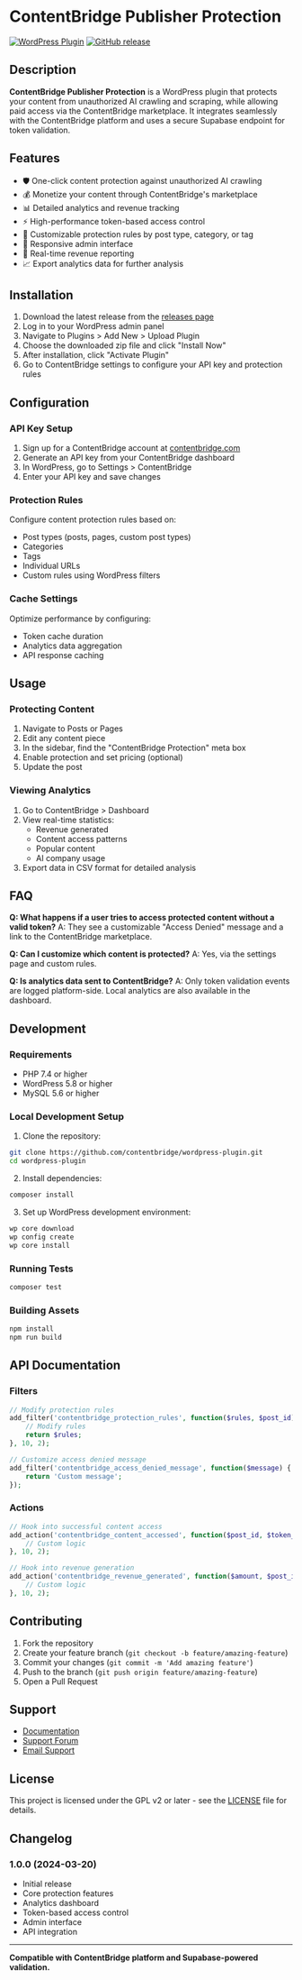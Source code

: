 # ContentBridge Publisher Protection

[![WordPress Plugin](https://img.shields.io/wordpress/plugin/v/contentbridge-publisher-protection.svg)](https://wordpress.org/plugins/contentbridge-publisher-protection/)
[![GitHub release](https://img.shields.io/github/v/release/your-org/contentbridge-publisher-protection.svg)](https://github.com/your-org/contentbridge-publisher-protection/releases)

## Description

**ContentBridge Publisher Protection** is a WordPress plugin that protects your content from unauthorized AI crawling and scraping, while allowing paid access via the ContentBridge marketplace. It integrates seamlessly with the ContentBridge platform and uses a secure Supabase endpoint for token validation.

## Features

- 🛡️ One-click content protection against unauthorized AI crawling
- 💰 Monetize your content through ContentBridge's marketplace
- 📊 Detailed analytics and revenue tracking
- ⚡ High-performance token-based access control
- 🎯 Customizable protection rules by post type, category, or tag
- 📱 Responsive admin interface
- 🔄 Real-time revenue reporting
- 📈 Export analytics data for further analysis

## Installation

1. Download the latest release from the [releases page](https://contentbridge.com/wordpress-plugin/releases)
2. Log in to your WordPress admin panel
3. Navigate to Plugins > Add New > Upload Plugin
4. Choose the downloaded zip file and click "Install Now"
5. After installation, click "Activate Plugin"
6. Go to ContentBridge settings to configure your API key and protection rules

## Configuration

### API Key Setup

1. Sign up for a ContentBridge account at [contentbridge.com](https://contentbridge.com)
2. Generate an API key from your ContentBridge dashboard
3. In WordPress, go to Settings > ContentBridge
4. Enter your API key and save changes

### Protection Rules

Configure content protection rules based on:
- Post types (posts, pages, custom post types)
- Categories
- Tags
- Individual URLs
- Custom rules using WordPress filters

### Cache Settings

Optimize performance by configuring:
- Token cache duration
- Analytics data aggregation
- API response caching

## Usage

### Protecting Content

1. Navigate to Posts or Pages
2. Edit any content piece
3. In the sidebar, find the "ContentBridge Protection" meta box
4. Enable protection and set pricing (optional)
5. Update the post

### Viewing Analytics

1. Go to ContentBridge > Dashboard
2. View real-time statistics:
   - Revenue generated
   - Content access patterns
   - Popular content
   - AI company usage
3. Export data in CSV format for detailed analysis

## FAQ

**Q: What happens if a user tries to access protected content without a valid token?**
A: They see a customizable "Access Denied" message and a link to the ContentBridge marketplace.

**Q: Can I customize which content is protected?**
A: Yes, via the settings page and custom rules.

**Q: Is analytics data sent to ContentBridge?**
A: Only token validation events are logged platform-side. Local analytics are also available in the dashboard.

## Development

### Requirements

- PHP 7.4 or higher
- WordPress 5.8 or higher
- MySQL 5.6 or higher

### Local Development Setup

1. Clone the repository:
```bash
git clone https://github.com/contentbridge/wordpress-plugin.git
cd wordpress-plugin
```

2. Install dependencies:
```bash
composer install
```

3. Set up WordPress development environment:
```bash
wp core download
wp config create
wp core install
```

### Running Tests

```bash
composer test
```

### Building Assets

```bash
npm install
npm run build
```

## API Documentation

### Filters

```php
// Modify protection rules
add_filter('contentbridge_protection_rules', function($rules, $post_id) {
    // Modify rules
    return $rules;
}, 10, 2);

// Customize access denied message
add_filter('contentbridge_access_denied_message', function($message) {
    return 'Custom message';
});
```

### Actions

```php
// Hook into successful content access
add_action('contentbridge_content_accessed', function($post_id, $token_data) {
    // Custom logic
}, 10, 2);

// Hook into revenue generation
add_action('contentbridge_revenue_generated', function($amount, $post_id) {
    // Custom logic
}, 10, 2);
```

## Contributing

1. Fork the repository
2. Create your feature branch (`git checkout -b feature/amazing-feature`)
3. Commit your changes (`git commit -m 'Add amazing feature'`)
4. Push to the branch (`git push origin feature/amazing-feature`)
5. Open a Pull Request

## Support

- [Documentation](https://docs.contentbridge.com)
- [Support Forum](https://community.contentbridge.com)
- [Email Support](mailto:support@contentbridge.com)

## License

This project is licensed under the GPL v2 or later - see the [LICENSE](LICENSE) file for details.

## Changelog

### 1.0.0 (2024-03-20)
- Initial release
- Core protection features
- Analytics dashboard
- Token-based access control
- Admin interface
- API integration

---

**Compatible with ContentBridge platform and Supabase-powered validation.** 